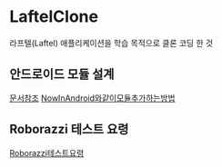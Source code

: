 # LaftelClone
라프텔(Laftel) 애플리케이션을 학습 목적으로 클론 코딩 한 것

## 안드로이드 모듈 설계

[문서참조](./doc/안드로이드모듈설계.md)
[NowInAndroid와같이모듈추가하는방법](./doc/NowInAndroid처럼%20모듈을%20추가하려면.md)

## Roborazzi 테스트 요령
[Roborazzi테스트요령](./doc/Roborazzi테스트요령.md)